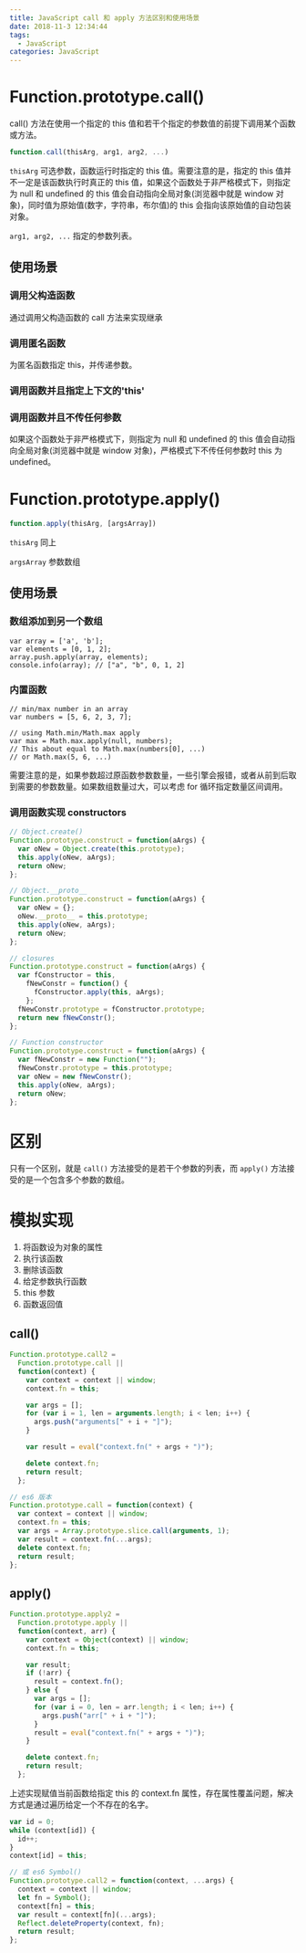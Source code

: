 ```yaml
---
title: JavaScript call 和 apply 方法区别和使用场景
date: 2018-11-3 12:34:44
tags:
  - JavaScript
categories: JavaScript
---
```


# Function.prototype.call()

call() 方法在使用一个指定的 this 值和若干个指定的参数值的前提下调用某个函数或方法。

```js
function.call(thisArg, arg1, arg2, ...)
```

`thisArg` 可选参数，函数运行时指定的 this 值。需要注意的是，指定的 this 值并不一定是该函数执行时真正的 this 值，如果这个函数处于非严格模式下，则指定为 null 和 undefined 的 this 值会自动指向全局对象(浏览器中就是 window 对象)，同时值为原始值(数字，字符串，布尔值)的 this 会指向该原始值的自动包装对象。

`arg1, arg2, ...` 指定的参数列表。

## 使用场景

### 调用父构造函数

通过调用父构造函数的 call 方法来实现继承

### 调用匿名函数

为匿名函数指定 this，并传递参数。

### 调用函数并且指定上下文的'this'

### 调用函数并且不传任何参数

如果这个函数处于非严格模式下，则指定为 null 和 undefined 的 this 值会自动指向全局对象(浏览器中就是 window 对象)，严格模式下不传任何参数时 this 为 undefined。

<!-- more -->

# Function.prototype.apply()

```js
function.apply(thisArg, [argsArray])
```

`thisArg` 同上

`argsArray` 参数数组

## 使用场景

### 数组添加到另一个数组

```
var array = ['a', 'b'];
var elements = [0, 1, 2];
array.push.apply(array, elements);
console.info(array); // ["a", "b", 0, 1, 2]
```

### 内置函数

```
// min/max number in an array
var numbers = [5, 6, 2, 3, 7];

// using Math.min/Math.max apply
var max = Math.max.apply(null, numbers);
// This about equal to Math.max(numbers[0], ...)
// or Math.max(5, 6, ...)
```

需要注意的是，如果参数超过原函数参数数量，一些引擎会报错，或者从前到后取到需要的参数数量。如果数组数量过大，可以考虑 for 循环指定数量区间调用。

### 调用函数实现 constructors

```js
// Object.create()
Function.prototype.construct = function(aArgs) {
  var oNew = Object.create(this.prototype);
  this.apply(oNew, aArgs);
  return oNew;
};

// Object.__proto__
Function.prototype.construct = function(aArgs) {
  var oNew = {};
  oNew.__proto__ = this.prototype;
  this.apply(oNew, aArgs);
  return oNew;
};

// closures
Function.prototype.construct = function(aArgs) {
  var fConstructor = this,
    fNewConstr = function() {
      fConstructor.apply(this, aArgs);
    };
  fNewConstr.prototype = fConstructor.prototype;
  return new fNewConstr();
};

// Function constructor
Function.prototype.construct = function(aArgs) {
  var fNewConstr = new Function("");
  fNewConstr.prototype = this.prototype;
  var oNew = new fNewConstr();
  this.apply(oNew, aArgs);
  return oNew;
};
```

# 区别

只有一个区别，就是 `call()` 方法接受的是若干个参数的列表，而 `apply()` 方法接受的是一个包含多个参数的数组。

# 模拟实现

1. 将函数设为对象的属性
1. 执行该函数
1. 删除该函数
1. 给定参数执行函数
1. this 参数
1. 函数返回值

## call()

```js
Function.prototype.call2 =
  Function.prototype.call ||
  function(context) {
    var context = context || window;
    context.fn = this;

    var args = [];
    for (var i = 1, len = arguments.length; i < len; i++) {
      args.push("arguments[" + i + "]");
    }

    var result = eval("context.fn(" + args + ")");

    delete context.fn;
    return result;
  };

// es6 版本
Function.prototype.call = function(context) {
  var context = context || window;
  context.fn = this;
  var args = Array.prototype.slice.call(arguments, 1);
  var result = context.fn(...args);
  delete context.fn;
  return result;
};
```

## apply()

```js
Function.prototype.apply2 =
  Function.prototype.apply ||
  function(context, arr) {
    var context = Object(context) || window;
    context.fn = this;

    var result;
    if (!arr) {
      result = context.fn();
    } else {
      var args = [];
      for (var i = 0, len = arr.length; i < len; i++) {
        args.push("arr[" + i + "]");
      }
      result = eval("context.fn(" + args + ")");
    }

    delete context.fn;
    return result;
  };
```

上述实现赋值当前函数给指定 this 的 context.fn 属性，存在属性覆盖问题，解决方式是通过遍历给定一个不存在的名字。

```js
var id = 0;
while (context[id]) {
  id++;
}
context[id] = this;

// 或 es6 Symbol()
Function.prototype.call2 = function(context, ...args) {
  context = context || window;
  let fn = Symbol();
  context[fn] = this;
  var result = context[fn](...args);
  Reflect.deleteProperty(context, fn);
  return result;
};
```

[1]: https://developer.mozilla.org/en-US/docs/Web/JavaScript/Reference/Global_Objects/Function/call
[2]: https://developer.mozilla.org/en-US/docs/Web/JavaScript/Reference/Global_Objects/Function/apply
